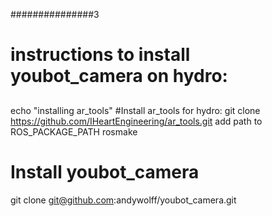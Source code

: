 ###############3
# instructions to install youbot_camera on hydro:
##

echo "installing ar_tools"
#Install ar_tools for hydro:
git clone https://github.com/IHeartEngineering/ar_tools.git
add path to ROS_PACKAGE_PATH
rosmake

# Install youbot_camera
git clone git@github.com:andywolff/youbot_camera.git


